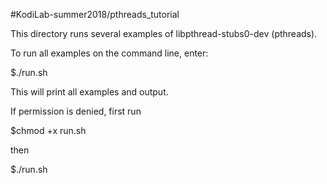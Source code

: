 #KodiLab-summer2018/pthreads_tutorial 

This directory runs several examples of libpthread-stubs0-dev (pthreads). 

To run all examples on the command line, enter:

$./run.sh

This will print all examples and output.

If permission is denied, first run

$chmod +x run.sh

then

$./run.sh
